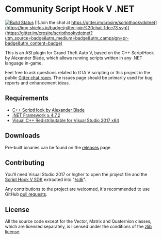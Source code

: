 Community Script Hook V .NET
============================

[![Build Status](https://ci.appveyor.com/api/projects/status/github/crosire/scripthookvdotnet?branch=master&svg=true)](https://ci.appveyor.com/project/crosire/scripthookvdotnet)
[![Join the chat at https://gitter.im/crosire/scripthookvdotnet](https://img.shields.io/badge/gitter-join%20chat-1dce73.svg)](https://gitter.im/crosire/scripthookvdotnet?utm_source=badge&utm_medium=badge&utm_campaign=pr-badge&utm_content=badge)

This is an ASI plugin for Grand Theft Auto V, based on the C++ ScriptHook by Alexander Blade, which allows running scripts written in any .NET language in-game.

Feel free to ask questions related to GTA V scripting or this project in the public [Gitter chat room](https://gitter.im/crosire/scripthookvdotnet). The issues page should be primarily used for bug reports and enhancement ideas.

## Requirements

* [C++ ScriptHook by Alexander Blade](http://www.dev-c.com/gtav/scripthookv/)
* [.NET Framework ≥ 4.7.2](https://dotnet.microsoft.com/download/dotnet-framework-runtime)
* [Visual C++ Redistributable for Visual Studio 2017 x64](https://visualstudio.microsoft.com/downloads/)

## Downloads

Pre-built binaries can be found on the [releases](https://github.com/crosire/scripthookvdotnet/releases) page.

## Contributing

You'll need Visual Studio 2017 or higher to open the project file and the [Script Hook V SDK](http://www.dev-c.com/gtav/scripthookv/) extracted into "[/sdk](/sdk)".

Any contributions to the project are welcomed, it's recommended to use GitHub [pull requests](https://help.github.com/articles/using-pull-requests/).

## License

All the source code except for the Vector, Matrix and Quaternion classes, which are licensed separately, is licensed under the conditions of the [zlib license](LICENSE.txt).

